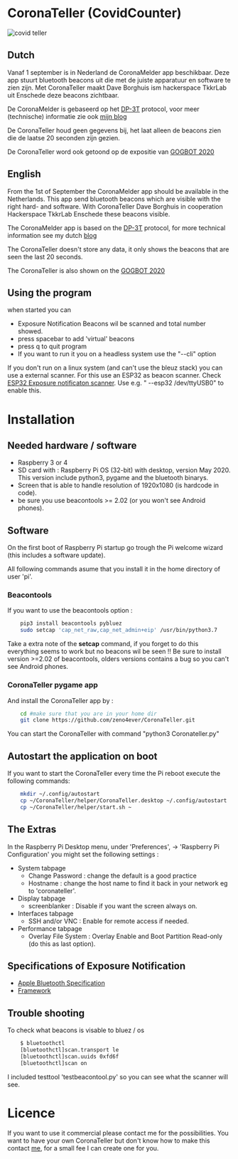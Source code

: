# CoronaTeller (CovidCounter)

![covid teller](coronateller.png)

## Dutch
Vanaf 1 september is in Nederland de CoronaMelder app beschikbaar. Deze app stuurt bluetooth beacons uit die met de juiste apparatuur en software te zien zijn. Met CoronaTeller maakt Dave Borghuis ism hackerspace TkkrLab uit Enschede deze beacons zichtbaar.

De CoronaMelder is gebaseerd op het [DP-3T](https://github.com/DP-3T/documents) protocol, voor meer (technische) informatie zie ook [mijn blog](http://daveborghuis.nl/wp/corona-app_2020_04_12/)

De CoronaTeller houd geen gegevens bij, het laat alleen de beacons zien die de laatse 20 seconden zijn gezien.

De CoronaTeller word ook getoond op de expositie van [GOGBOT 2020](https://2020.gogbot.nl/portfolio/dave-borghuis-hackerspace-tkkrlab/)

## English
From the 1st of September the CoronaMelder app should be available in the Netherlands. This app send bluetooth beacons which are visible with the right hard- and software. With CoronaTeller Dave Borghuis in cooperation Hackerspace TkkrLab Enschede these beacons visible.

The CoronaMelder app is based on the [DP-3T](https://github.com/DP-3T/documents) protocol, for more technical information see my dutch [blog](http://daveborghuis.nl/wp/corona-app_2020_04_12/)

The CoronaTeller doesn't store any data, it only shows the beacons that are seen the last 20 seconds.

The CoronaTeller is also shown on the [GOGBOT 2020](https://2020.gogbot.nl/portfolio/dave-borghuis-hackerspace-tkkrlab/)


## Using the program
when started you can
- Exposure Notification Beacons wil be scanned and total number showed.
- press spacebar to add 'virtual' beacons
- press q to quit program
- If you want to run it you on a headless system use the "--cli" option 

If you don't run on a linux system (and can't use the bleuz stack) you can use a external scanner. For this use an ESP32 as beacon scanner. Check [ESP32 Exposure notificaton scanner](https://github.com/renzenicolai/esp32-exposure-notificaton-scanner). Use e.g. " --esp32 /dev/ttyUSB0" to enable this.

# Installation

## Needed hardware / software
- Raspberry 3 or 4 
- SD card with : Raspberry Pi OS (32-bit) with desktop, version May 2020. This version include python3, pygame and the bluetooth binarys.
- Screen that is able to handle resolution of 1920x1080 (is hardcode in code).
- be sure you use beacontools >= 2.02 (or you won't see Android phones).

## Software
On the first boot of Raspberry Pi startup go trough the Pi welcome wizard (this includes a software update).

All following commands asume that you install it in the home directory of user 'pi'.

### Beacontools
If you want to use the beacontools option :

```bash
	pip3 install beacontools pybluez
	sudo setcap 'cap_net_raw,cap_net_admin+eip' /usr/bin/python3.7
```
Take a extra note of the **setcap** command, if you forget to do this everything seems to work but no beacons wil be seen !!
Be sure to install version >=2.02 of beacontools, olders versions contains a bug so you can't see Android phones.

### CoronaTeller pygame app
And install the CoronaTeller app by :

```bash
	cd #make sure that you are in your home dir
	git clone https://github.com/zeno4ever/CoronaTeller.git
```

You can start the CoronaTeller with command "python3 Coronateller.py" 

## Autostart the application on boot
If you want to start the CoronaTeller every time the Pi reboot execute the following commands: 
```bash
	mkdir ~/.config/autostart
	cp ~/CoronaTeller/helper/CoronaTeller.desktop ~/.config/autostart
	cp ~/CoronaTeller/helper/start.sh ~
```

## The Extras
In the Raspberry Pi Desktop menu, under 'Preferences', -> 'Raspberry Pi Configuration' you might set the following settings :

- System tabpage
    - Change Password : change the default is a good practice
    - Hostname : change the host name to find it back in your network eg to 'coronateller'.
- Display tabpage
    - screenblanker : Disable if you want the screen always on.
- Interfaces tabpage
    - SSH and/or VNC : Enable for remote access if needed.
- Performance tabpage
    - Overlay File System : Overlay Enable and Boot Partition Read-only (do this as last option).

## Specifications of Exposure Notification
- [Apple Bluetooth Specification](https://covid19-static.cdn-apple.com/applications/covid19/current/static/contact-tracing/pdf/ExposureNotification-BluetoothSpecificationv1.2.pdf)
- [Framework](https://www.apple.com/covid19/contacttracing)

## Trouble shooting

To check what beacons is visable to bluez / os
```bash
	$ bluetoothctl
	[bluetoothctl]scan.transport le
	[bluetoothctl]scan.uuids 0xfd6f
	[bluetoothctl]scan on
```

I included testtool 'testbeacontool.py' so you can see what the scanner will see.

# Licence
If you want to use it commercial please contact me for the possibilities. You want to have your own CoronaTeller but don't know how to make this contact [me](mailto:dave@twenspace.nl), for a small fee I can create one for you.
